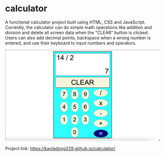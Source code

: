 # calculator
A functional calculator project built using HTML, CSS and JavaScript. Currently, the calculator can do simple math operations like addition and division and delete all screen data when the "CLEAR" button is clicked. Users can also add decimal points, backspace when a wrong number is entered, and use their keyboard to input numbers and operators.

![Application Preview](./assets/Screen%20Shot%202023-09-26%20at%209.51.06%20PM.png)

Project link: https://kayladong229.github.io/calculator/